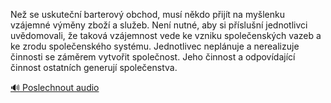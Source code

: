 
Než se uskuteční barterový obchod, musí někdo přijít na myšlenku vzájemné výměny zboží a služeb. Není nutné, aby si příslušní jednotlivci uvědomovali, že taková vzájemnost vede ke vzniku společenských vazeb a ke zrodu společenského systému. Jednotlivec neplánuje a nerealizuje činnosti se záměrem vytvořit společnost. Jeho činnost a odpovídající činnost ostatních generují společenstva.

[🔊 Poslechnout audio](/data/7-paragraphs/audio/chapter_39/para_006-Ne-se-uskuten-barterov-obchod-mus-nkdo-pij.mp3)
